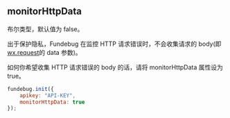 ## monitorHttpData

布尔类型，默认值为 false。

出于保护隐私，Fundebug 在监控 HTTP 请求错误时，不会收集请求的 body(即[wx.request](https://developers.weixin.qq.com/minigame/dev/document/network/request/wx.request.html)的 data 参数)。

如何你希望收集 HTTP 请求错误的 body 的话，请将 monitorHttpData 属性设为 true。

```js
fundebug.init({
    apikey: "API-KEY",
    monitorHttpData: true
});
```
